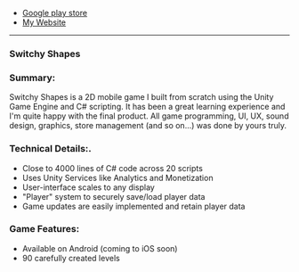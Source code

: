 * <a href="https://play.google.com/store/apps/details?id=com.TeraKeySoftware.ShapeSwitcher" target="_blank">Google play store</a>
* <a href="https://www.harjindercheema.com" target="_blank">My Website</a>

<hr>
<h3>Switchy Shapes</h3>
</hr>

### Summary:
Switchy Shapes is a 2D mobile game I built from scratch using the Unity Game Engine and C# scripting. It has been a great learning experience and I'm quite happy with the final product. All game programming, UI, UX, sound design, graphics, store management (and so on...) was done by yours truly.

### Technical Details:.
* Close to 4000 lines of C# code across 20 scripts
* Uses Unity Services like Analytics and Monetization
* User-interface scales to any display
* "Player" system to securely save/load player data
* Game updates are easily implemented and retain player data

### Game Features:
* Available on Android (coming to iOS soon)
* 90 carefully created levels

<br>

